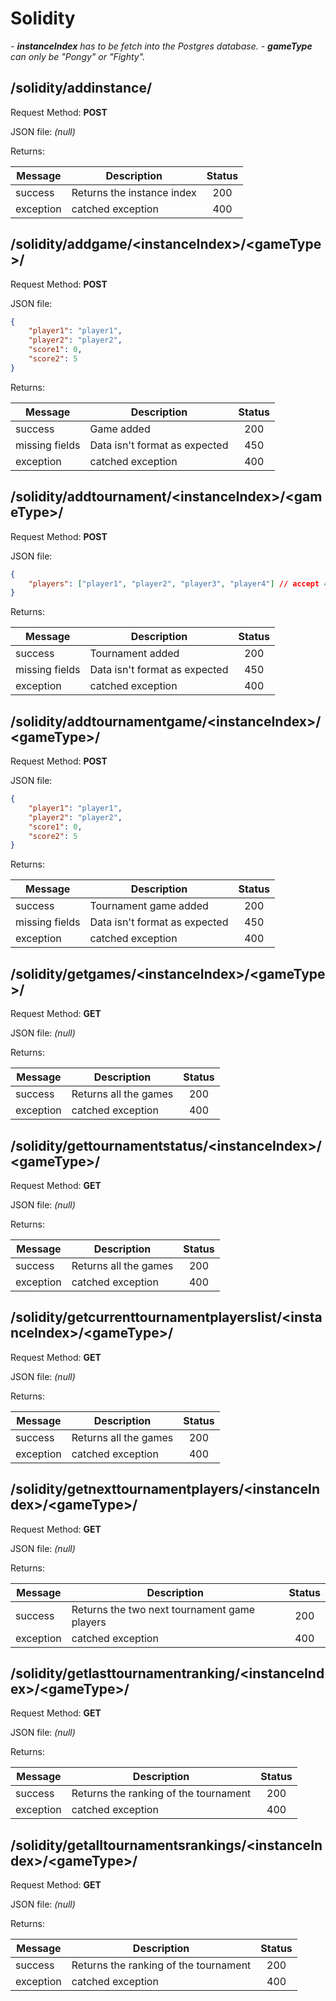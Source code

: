 # Solidity

<em>
- <strong>instanceIndex</strong> has to be fetch into the Postgres database.
- <strong>gameType</strong> can only be "Pongy" or "Fighty".
</em>

## /solidity/addinstance/

Request Method: **POST**

JSON file: *(null)*

Returns:

| Message | Description | Status |
|--------|-------------|:-----:|
|success| Returns the instance index | 200 |
|exception| catched exception | 400 |


## /solidity/addgame/\<instanceIndex>/\<gameType>/

Request Method: **POST**

JSON file:
```json
{
	"player1": "player1",
	"player2": "player2",
	"score1": 0,
	"score2": 5
}
```

Returns:

| Message | Description | Status |
|--------|-------------|:-----:|
|success| Game added | 200 |
|missing fields| Data isn't format as expected | 450 |
|exception| catched exception | 400 |


## /solidity/addtournament/\<instanceIndex>/\<gameType>/

Request Method: **POST**

JSON file:
```json
{
	"players": ["player1", "player2", "player3", "player4"] // accept 4 or 8 players
}
```

Returns:

| Message | Description | Status |
|--------|-------------|:-----:|
|success| Tournament added | 200 |
|missing fields| Data isn't format as expected | 450 |
|exception| catched exception | 400 |


## /solidity/addtournamentgame/\<instanceIndex>/\<gameType>/

Request Method: **POST**

JSON file:
```json
{
	"player1": "player1",
	"player2": "player2",
	"score1": 0,
	"score2": 5
}
```

Returns:

| Message | Description | Status |
|--------|-------------|:-----:|
|success| Tournament game added | 200 |
|missing fields| Data isn't format as expected | 450 |
|exception| catched exception | 400 |


## /solidity/getgames/\<instanceIndex>/\<gameType>/

Request Method: **GET**

JSON file: *(null)*

Returns:

| Message | Description | Status |
|--------|-------------|:-----:|
|success| Returns all the games | 200 |
|exception| catched exception | 400 |


## /solidity/gettournamentstatus/\<instanceIndex>/\<gameType>/

Request Method: **GET**

JSON file: *(null)*

Returns:

| Message | Description | Status |
|--------|-------------|:-----:|
|success| Returns all the games | 200 |
|exception| catched exception | 400 |

## /solidity/getcurrenttournamentplayerslist/\<instanceIndex>/\<gameType>/

Request Method: **GET**

JSON file: *(null)*

Returns:

| Message | Description | Status |
|--------|-------------|:-----:|
|success| Returns all the games | 200 |
|exception| catched exception | 400 |


## /solidity/getnexttournamentplayers/\<instanceIndex>/\<gameType>/

Request Method: **GET**

JSON file: *(null)*

Returns:

| Message | Description | Status |
|--------|-------------|:-----:|
|success| Returns the two next tournament game players | 200 |
|exception| catched exception | 400 |


## /solidity/getlasttournamentranking/\<instanceIndex>/\<gameType>/

Request Method: **GET**

JSON file: *(null)*

Returns:

| Message | Description | Status |
|--------|-------------|:-----:|
|success| Returns the ranking of the tournament | 200 |
|exception| catched exception | 400 |

## /solidity/getalltournamentsrankings/\<instanceIndex>/\<gameType>/

Request Method: **GET**

JSON file: *(null)*

Returns:

| Message | Description | Status |
|--------|-------------|:-----:|
|success| Returns the ranking of the tournament | 200 |
|exception| catched exception | 400 |